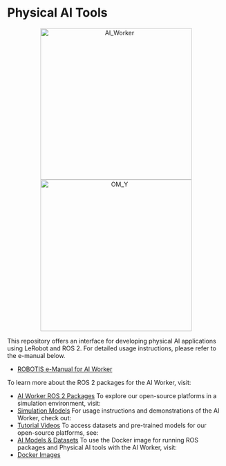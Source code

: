 # Physical AI Tools

<p align="center">
  <img src="https://cdn.klnews.co.kr/news/photo/202504/316308_58702_2524.png" alt="AI_Worker" height="350"/>
  <img src="https://cdn11.bigcommerce.com/s-76o5u/images/stencil/original/uploaded_images/229751-232249-1155.png?t=1733856376" alt="OM_Y" height="350"/>
</p>


This repository offers an interface for developing physical AI applications using LeRobot and ROS 2. For detailed usage instructions, please refer to the e-manual below.
  - [ROBOTIS e-Manual for AI Worker](https://ai.robotis.com/)

To learn more about the ROS 2 packages for the AI Worker, visit:
  - [AI Worker ROS 2 Packages](https://github.com/ROBOTIS-GIT/ai_worker)
To explore our open-source platforms in a simulation environment, visit:
  - [Simulation Models](https://github.com/ROBOTIS-GIT/robotis_mujoco_menagerie)
For usage instructions and demonstrations of the AI Worker, check out:
  - [Tutorial Videos](https://www.youtube.com/@ROBOTISOpenSourceTeam)
To access datasets and pre-trained models for our open-source platforms, see:
  - [AI Models & Datasets](https://huggingface.co/ROBOTIS)
To use the Docker image for running ROS packages and Physical AI tools with the AI Worker, visit:
  - [Docker Images](https://hub.docker.com/r/robotis/ros/tags)
